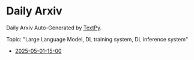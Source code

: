 # Daily Arxiv

Daily Arxiv Auto-Generated by [TextPy](https://github.com/yezhengmao1/TextPy).

Topic: "Large Language Model, DL training system, DL inference system"

* [2025-05-01-15-00](./2025-05-01-15-00.md)